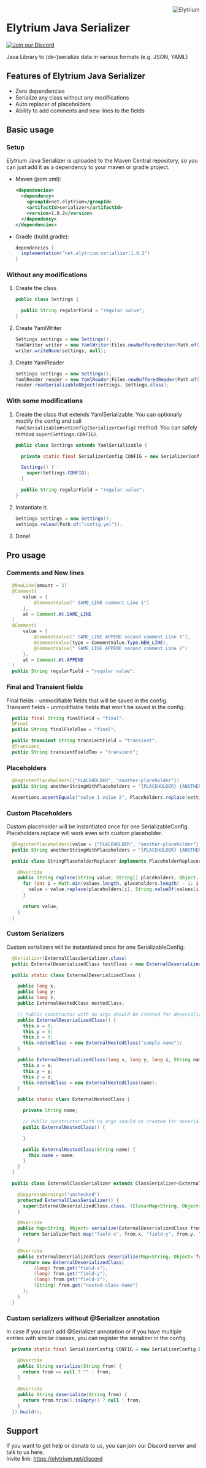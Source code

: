 <img src="https://elytrium.net/src/img/elytrium.webp" alt="Elytrium" align="right">

# Elytrium Java Serializer

[![Join our Discord](https://img.shields.io/discord/775778822334709780.svg?logo=discord&label=Discord)](https://ely.su/discord)

Java Library to (de-)serialize data in various formats (e.g. JSON, YAML)

## Features of Elytrium Java Serializer

- Zero dependencies
- Serialize any class without any modifications
- Auto replacer of placeholders
- Ability to add comments and new lines to the fields

## Basic usage

### Setup

Elytrium Java Serializer is uploaded to the Maven Central repository, so you can just add it as a dependency to your maven or gradle project.

- Maven (pom.xml):
   ```xml
   <dependencies>
     <dependency>
       <groupId>net.elytrium</groupId>
       <artifactId>serializer</artifactId>
       <version>1.0.2</version>
     </dependency>
   </dependencies>
   ```
- Gradle (build.gradle):
   ```groovy
   dependencies {
     implementation("net.elytrium:serializer:1.0.2")
   }
   ```

### Without any modifications

1) Create the class
    ```java
    public class Settings {

      public String regularField = "regular value";
    }
    ```
2) Create YamlWriter
    ```java
    Settings settings = new Settings();
    YamlWriter writer = new YamlWriter(Files.newBufferedWriter(Path.of("config.yml")));
    writer.writeNode(settings, null);
    ```
3) Create YamlReader
    ```java
    Settings settings = new Settings();
    YamlReader reader = new YamlReader(Files.newBufferedReader(Path.of("config.yml")));
    reader.readSerializableObject(settings, Settings.class);
   ```

### With some modifications

1) Create the class that extends YamlSerializable. You can optionally modify the config and call ``YamlSerializable#setConfig(SerializerConfig)`` method. You can safely remove ``super(Settings.CONFIG)``.
    ```java
    public class Settings extends YamlSerializable {
    
      private static final SerializerConfig CONFIG = new SerializerConfig.Builder().build();

      Settings() {
        super(Settings.CONFIG);
      }

      public String regularField = "regular value";
    }
    ```
2) Instantiate it.
    ```java
    Settings settings = new Settings();
    settings.reload(Path.of("config.yml"));
    ```
3) Done!

## Pro usage

### Comments and New lines

```java
  @NewLine(amount = 3)
  @Comment(
      value = {
          @CommentValue(" SAME_LINE comment Line 1")
      },
      at = Comment.At.SAME_LINE
  )
  @Comment(
      value = {
          @CommentValue(" SAME_LINE APPEND second comment Line 1"),
          @CommentValue(type = CommentValue.Type.NEW_LINE),
          @CommentValue(" SAME_LINE APPEND second comment Line 2")
      },
      at = Comment.At.APPEND
  )
  public String regularField = "regular value";
```

### Final and Transient fields

Final fields - unmodifiable fields that will be saved in the config. \
Transient fields - unmodifiable fields that won't be saved in the config.

```java
  public final String finalField = "final";
  @Final
  public String finalFieldToo = "final";

  public transient String transientField = "transient";
  @Transient
  public String transientFieldToo = "transient";
```

### Placeholders

```java
  @RegisterPlaceholders({"PLACEHOLDER", "another-placeholder"})
  public String anotherStringWithPlaceholders = "{PLACEHOLDER} {ANOTHER_PLACEHOLDER}";
```

```java
  Assertions.assertEquals("value 1 value 2", Placeholders.replace(settings.anotherStringWithPlaceholders, "value 1", "value 2"));
```

### Custom Placeholders

Custom placeholder will be instantiated once for one SerializableConfig. \
Placeholders.replace will work even with custom placeholder.

```java
  @RegisterPlaceholders(value = {"PLACEHOLDER", "another-placeholder"}, replacer = StringPlaceholderReplacer.class)
  public String anotherStringWithPlaceholders = "{PLACEHOLDER} {ANOTHER_PLACEHOLDER}";
```


```java
  public class StringPlaceholderReplacer implements PlaceholderReplacer<String> {

    @Override
    public String replace(String value, String[] placeholders, Object... values) {
      for (int i = Math.min(values.length, placeholders.length) - 1; i >= 0; --i) {
        value = value.replace(placeholders[i], String.valueOf(values[i]));
      }
   
      return value;
    }
  }
```

### Custom Serializers

Custom serializers will be instantiated once for one SerializableConfig.

```java
  @Serializer(ExternalClassSerializer.class)
  public ExternalDeserializedClass testClass = new ExternalDeserializedClass();
```

```java
  public static class ExternalDeserializedClass {

    public long x;
    public long y;
    public long z;
    public ExternalNestedClass nestedClass;

    // Public constructor with no args should be created for deserializer to work
    public ExternalDeserializedClass() {
      this.x = 0;
      this.y = 0;
      this.z = 0;
      this.nestedClass = new ExternalNestedClass("sample-name");
    }

    public ExternalDeserializedClass(long x, long y, long z, String name) {
      this.x = x;
      this.y = y;
      this.z = z;
      this.nestedClass = new ExternalNestedClass(name);
    }

    public static class ExternalNestedClass {

      private String name;

      // Public constructor with no args should be created for deserializer to work
      public ExternalNestedClass() {

      }

      public ExternalNestedClass(String name) {
        this.name = name;
      }
    }
  }
```

```java
  public class ExternalClassSerializer extends ClassSerializer<ExternalDeserializedClass, Map<String, Object>> {

    @SuppressWarnings("unchecked")
    protected ExternalClassSerializer() {
      super(ExternalDeserializedClass.class, (Class<Map<String, Object>>) (Class<?>) Map.class);
    }

    @Override
    public Map<String, Object> serialize(ExternalDeserializedClass from) {
      return SerializerTest.map("field-x", from.x, "field-y", from.y, "field-z", from.z, "nested-class-name", from.nestedClass.name);
    }

    @Override
    public ExternalDeserializedClass deserialize(Map<String, Object> from) {
      return new ExternalDeserializedClass(
          (long) from.get("field-x"),
          (long) from.get("field-y"),
          (long) from.get("field-z"),
          (String) from.get("nested-class-name")
      );
    }
  }
```

### Custom serializers without @Serializer annotation

In case if you can't add @Serializer annotation or if you have multiple entries with similar classes, you can register the serializer in the config.

```java
  private static final SerializerConfig CONFIG = new SerializerConfig.Builder().registerSerializer(new PathSerializer()).registerSerializer(new ClassSerializer<>(String.class, String.class) {

    @Override
    public String serialize(String from) {
      return from == null ? "" : from;
    }
 
    @Override
    public String deserialize(String from) {
      return from.trim().isEmpty() ? null : from;
    }
  }).build();
```

## Support

If you want to get help or donate to us, you can join our Discord server and talk to us here. \
Invite link: https://elytrium.net/discord
